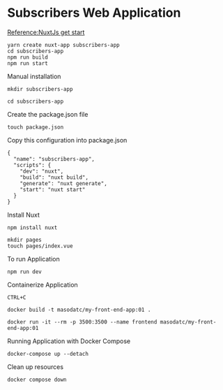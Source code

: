 # Subscribers Web Application
[Reference:NuxtJs get start](https://nuxtjs.org/docs/get-started/installation)<br>
```
yarn create nuxt-app subscribers-app
cd subscribers-app
npm run build
npm run start
```
Manual installation
```
mkdir subscribers-app
```
```
cd subscribers-app
```
Create the package.json file
```
touch package.json
```
Copy this configuration into package.json
```
{
  "name": "subscribers-app",
  "scripts": {
    "dev": "nuxt",
    "build": "nuxt build",
    "generate": "nuxt generate",
    "start": "nuxt start"
  }
}
```
Install Nuxt 
```
npm install nuxt
```
``` 
mkdir pages
touch pages/index.vue
```
To run Application
```
npm run dev
```
Containerize Application
``` 
CTRL+C 
```
```
docker build -t masodatc/my-front-end-app:01 .
```
```
docker run -it --rm -p 3500:3500 --name frontend masodatc/my-front-end-app:01 
```
Running Application with Docker Compose
```
docker-compose up --detach  
```
Clean up resources
```
docker compose down 
```
